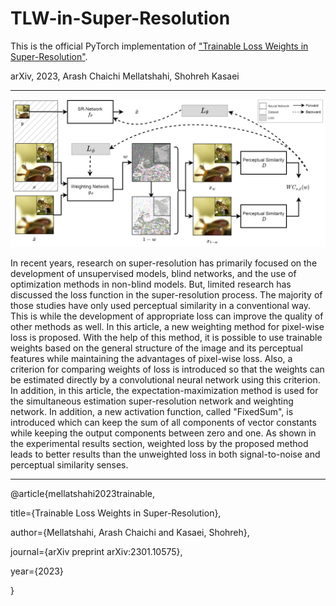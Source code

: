 # TLW-in-Super-Resolution
This is the official PyTorch implementation of ["Trainable Loss Weights in Super-Resolution"](https://arxiv.org/abs/2301.10575).

arXiv, 2023, Arash Chaichi Mellatshahi, Shohreh Kasaei
______
![](https://github.com/arashfree/TLW-in-Super-Resolution/blob/main/fig1.png?raw=true)

In recent years, research on super-resolution has primarily focused on the development of unsupervised models, blind networks, and the use of optimization methods in non-blind models. But, limited research has discussed the loss function in the super-resolution process. The majority of those studies have only used perceptual similarity in a conventional way. This is while the development of appropriate loss can improve the quality of other methods as well. In this article, a new weighting method for pixel-wise loss is proposed. With the help of this method, it is possible to use trainable weights based on the general structure of the image and its perceptual features while maintaining the advantages of pixel-wise loss. Also, a criterion for comparing weights of loss is introduced so that the weights can be estimated directly by a convolutional neural network using this criterion. In addition, in this article, the expectation-maximization method is used for the simultaneous estimation super-resolution network and weighting network. In addition, a new activation function, called "FixedSum", is introduced which can keep the sum of all components of vector constants while keeping the output components between zero and one. As shown in the experimental results section, weighted loss by the proposed method leads to better results than the unweighted loss in both signal-to-noise and perceptual similarity senses.
_____

@article{mellatshahi2023trainable, 

  title={Trainable Loss Weights in Super-Resolution}, 
  
  author={Mellatshahi, Arash Chaichi and Kasaei, Shohreh},   
  
  journal={arXiv preprint arXiv:2301.10575},
  
  year={2023} 
  
}


